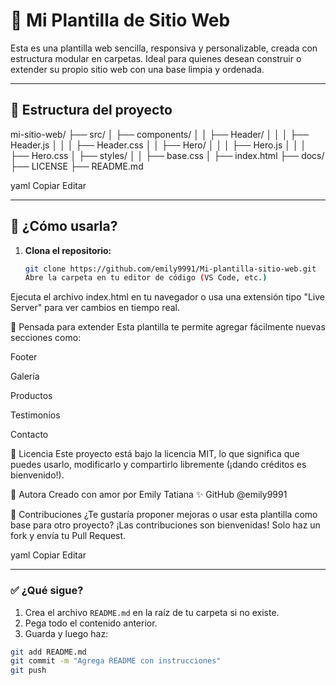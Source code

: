 # 🌸 Mi Plantilla de Sitio Web

Esta es una plantilla web sencilla, responsiva y personalizable, creada con estructura modular en carpetas. Ideal para quienes desean construir o extender su propio sitio web con una base limpia y ordenada.

---

## 📁 Estructura del proyecto

mi-sitio-web/
├── src/
│ ├── components/
│ │ ├── Header/
│ │ │ ├── Header.js
│ │ │ ├── Header.css
│ │ ├── Hero/
│ │ │ ├── Hero.js
│ │ │ ├── Hero.css
│ ├── styles/
│ │ ├── base.css
│ ├── index.html
├── docs/
├── LICENSE
├── README.md

yaml
Copiar
Editar

---

## 🚀 ¿Cómo usarla?

1. **Clona el repositorio:**

   ```bash
   git clone https://github.com/emily9991/Mi-plantilla-sitio-web.git
   Abre la carpeta en tu editor de código (VS Code, etc.)

Ejecuta el archivo index.html en tu navegador o usa una extensión tipo "Live Server" para ver cambios en tiempo real.

🧩 Pensada para extender
Esta plantilla te permite agregar fácilmente nuevas secciones como:

Footer

Galería

Productos

Testimonios

Contacto

📜 Licencia
Este proyecto está bajo la licencia MIT, lo que significa que puedes usarlo, modificarlo y compartirlo libremente (¡dando créditos es bienvenido!).

🦋 Autora
Creado con amor por Emily Tatiana
✨ GitHub @emily9991

💌 Contribuciones
¿Te gustaría proponer mejoras o usar esta plantilla como base para otro proyecto? ¡Las contribuciones son bienvenidas! Solo haz un fork y envía tu Pull Request.

yaml
Copiar
Editar

---

### ✅ ¿Qué sigue?

1. Crea el archivo `README.md` en la raíz de tu carpeta si no existe.
2. Pega todo el contenido anterior.
3. Guarda y luego haz:

```bash
git add README.md
git commit -m "Agrega README con instrucciones"
git push
